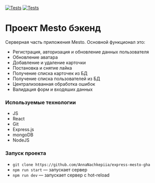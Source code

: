 [![Tests](https://github.com/yandex-praktikum/express-mesto-gha/actions/workflows/tests-13-sprint.yml/badge.svg)](https://github.com/yandex-praktikum/express-mesto-gha/actions/workflows/tests-13-sprint.yml) [![Tests](https://github.com/yandex-praktikum/express-mesto-gha/actions/workflows/tests-14-sprint.yml/badge.svg)](https://github.com/yandex-praktikum/express-mesto-gha/actions/workflows/tests-14-sprint.yml)
# Проект Mesto бэкенд
Серверная часть приложения Mesto.  Основной функционал это: 
- Регистрация, авторизация и обновление данных пользователя
- Обновление аватара
- Добавление и удаление карточки
- Постановка и снятие лайка
- Получение списка карточек из БД
- Получение списка пользователей из БД
- Централизованная обработка ошибок
- Валидация форм и входяших данных

### Используемые технологии
- JS 
- React 
- Git 
- Express.js 
- mongoDB 
- NodeJS


### Запуск проекта
- `git clone https://github.com/AnnaNachkepiia/express-mesto-gha`
- `npm run start` — запускает сервер   
- `npm run dev` — запускает сервер с hot-reload

